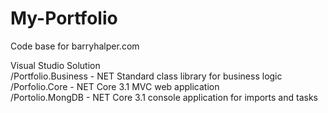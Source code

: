 # My-Portfolio
 Code base for barryhalper.com

Visual Studio Solution\
/Portfolio.Business - NET Standard class library for business logic\
/Porfolio.Core      - NET Core 3.1 MVC web application\
/Portolio.MongDB    - NET Core 3.1 console application for imports and tasks
